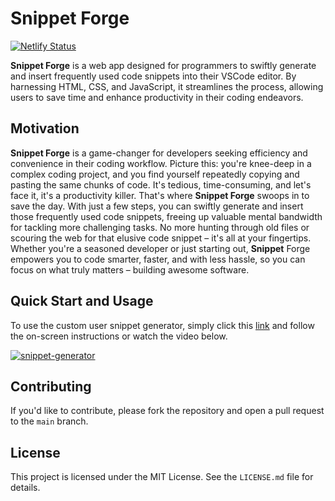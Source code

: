 # Snippet Forge

[![Netlify Status](https://api.netlify.com/api/v1/badges/bf553905-63a4-4740-b62f-d49f81d84218/deploy-status)](https://app.netlify.com/sites/snippet-forge/deploys)

**Snippet Forge** is a web app designed for programmers to swiftly generate and insert frequently used code snippets into their VSCode editor. By harnessing HTML, CSS, and JavaScript, it streamlines the process, allowing users to save time and enhance productivity in their coding endeavors.

## Motivation

**Snippet Forge** is a game-changer for developers seeking efficiency and convenience in their coding workflow. Picture this: you're knee-deep in a complex coding project, and you find yourself repeatedly copying and pasting the same chunks of code. It's tedious, time-consuming, and let's face it, it's a productivity killer. That's where **Snippet Forge** swoops in to save the day. With just a few steps, you can swiftly generate and insert those frequently used code snippets, freeing up valuable mental bandwidth for tackling more challenging tasks. No more hunting through old files or scouring the web for that elusive code snippet – it's all at your fingertips. Whether you're a seasoned developer or just starting out, **Snippet** Forge empowers you to code smarter, faster, and with less hassle, so you can focus on what truly matters – building awesome software.

## Quick Start and Usage

To use the custom user snippet generator, simply click this [link](https://bcdipesh.github.io/snippet-forge/) and follow the on-screen instructions or watch the video below.

[![snippet-generator](https://img.youtube.com/vi/NIzieNaUX-g/0.jpg)](https://www.youtube.com/watch?v=NIzieNaUX-g)

## Contributing

If you'd like to contribute, please fork the repository and open a pull request to the `main` branch.

## License

This project is licensed under the MIT License. See the `LICENSE.md` file for details.
